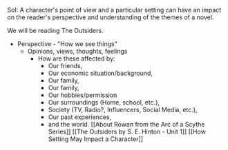 SoI: A character's point of view and a particular setting can have an impact on the reader's perspective and understanding of the themes of a novel.

We will be reading The Outsiders.

- Perspective - "How we see things"
	- Opinions, views, thoughts, feelings
		- How are these affected by:
			- Our friends,
			- Our economic situation/background,
			- Our family,
			- Our family,
			- Our hobbies/permission
			- Our surroundings (Home, school, etc.),
			- Society (TV, Radio?, Influencers, Social Media, etc.),
			- Our past experiences,
			- and the world.
[[About Rowan from the Arc of a Scythe Series]]
[[The Outsiders by S. E. Hinton - Unit 1]]
[[How Setting May Impact a Character]]


